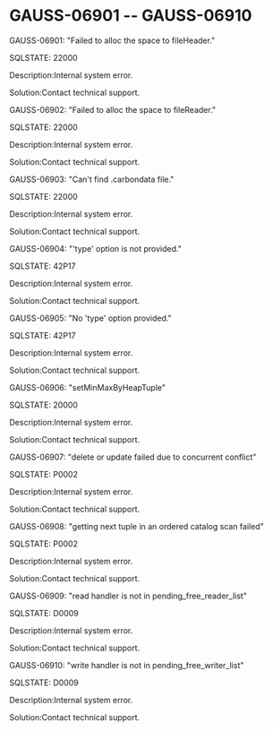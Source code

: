 # GAUSS-06901 -- GAUSS-06910<a name="EN-US_TOPIC_0302073361"></a>

GAUSS-06901: "Failed to alloc the space to fileHeader."

SQLSTATE: 22000

Description:Internal system error.

Solution:Contact technical support.

GAUSS-06902: "Failed to alloc the space to fileReader."

SQLSTATE: 22000

Description:Internal system error.

Solution:Contact technical support.

GAUSS-06903: "Can't find .carbondata file."

SQLSTATE: 22000

Description:Internal system error.

Solution:Contact technical support.

GAUSS-06904: "'type' option is not provided."

SQLSTATE: 42P17

Description:Internal system error.

Solution:Contact technical support.

GAUSS-06905: "No 'type' option provided."

SQLSTATE: 42P17

Description:Internal system error.

Solution:Contact technical support.

GAUSS-06906: "setMinMaxByHeapTuple"

SQLSTATE: 20000

Description:Internal system error.

Solution:Contact technical support.

GAUSS-06907: "delete or update failed due to concurrent conflict"

SQLSTATE: P0002

Description:Internal system error.

Solution:Contact technical support.

GAUSS-06908: "getting next tuple in an ordered catalog scan failed"

SQLSTATE: P0002

Description:Internal system error.

Solution:Contact technical support.

GAUSS-06909: "read handler is not in pending\_free\_reader\_list"

SQLSTATE: D0009

Description:Internal system error.

Solution:Contact technical support.

GAUSS-06910: "write handler is not in pending\_free\_writer\_list"

SQLSTATE: D0009

Description:Internal system error.

Solution:Contact technical support.

